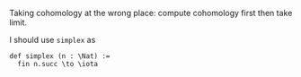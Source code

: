 Taking cohomology at the wrong place:
compute cohomology first then take limit.


I should use `simplex` as
```lean
def simplex (n : \Nat) :=
  fin n.succ \to \iota
```